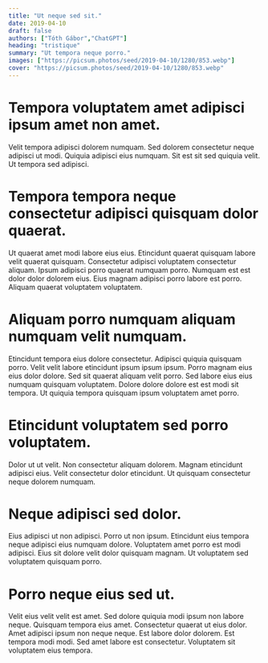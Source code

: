 ```yaml
---
title: "Ut neque sed sit."
date: 2019-04-10
draft: false 
authors: ["Tóth Gábor","ChatGPT"]
heading: "tristique"
summary: "Ut tempora neque porro."
images: ["https://picsum.photos/seed/2019-04-10/1280/853.webp"]
cover: "https://picsum.photos/seed/2019-04-10/1280/853.webp"
---
```

# Tempora voluptatem amet adipisci ipsum amet non amet.        
Velit tempora adipisci dolorem numquam. Sed dolorem consectetur neque adipisci ut modi. Quiquia adipisci eius numquam. Sit est sit sed quiquia velit. Ut tempora sed adipisci.
[](https://picsum.photos/seed/4402/1280/853.webp")
# Tempora tempora neque consectetur adipisci quisquam dolor quaerat.        
Ut quaerat amet modi labore eius eius. Etincidunt quaerat quisquam labore velit quaerat quisquam. Consectetur adipisci voluptatem consectetur aliquam. Ipsum adipisci porro quaerat numquam porro. Numquam est est dolor dolor dolorem eius. Eius magnam adipisci porro labore est porro. Aliquam quaerat voluptatem voluptatem.
[](https://picsum.photos/seed/4412/1280/853.webp")
# Aliquam porro numquam aliquam numquam velit numquam.        
Etincidunt tempora eius dolore consectetur. Adipisci quiquia quisquam porro. Velit velit labore etincidunt ipsum ipsum ipsum. Porro magnam eius eius dolor dolore. Sed sit quaerat aliquam velit porro. Sed labore eius eius numquam quisquam voluptatem. Dolore dolore dolore est est modi sit tempora. Ut quiquia tempora quisquam ipsum voluptatem amet porro.
[](https://picsum.photos/seed/4422/1280/853.webp")
# Etincidunt voluptatem sed porro voluptatem.        
Dolor ut ut velit. Non consectetur aliquam dolorem. Magnam etincidunt adipisci eius. Velit consectetur dolor etincidunt. Ut quisquam consectetur neque dolorem numquam.
[](https://picsum.photos/seed/4432/1280/853.webp")
# Neque adipisci sed dolor.        
Eius adipisci ut non adipisci. Porro ut non ipsum. Etincidunt eius tempora neque adipisci eius numquam dolore. Voluptatem amet porro est modi adipisci. Eius sit dolore velit dolor quisquam magnam. Ut voluptatem sed voluptatem quisquam porro.
[](https://picsum.photos/seed/4442/1280/853.webp")
# Porro neque eius sed ut.        
Velit eius velit velit est amet. Sed dolore quiquia modi ipsum non labore neque. Quisquam tempora eius amet. Consectetur quaerat ut eius dolor. Amet adipisci ipsum non neque neque. Est labore dolor dolorem. Est tempora modi modi. Sed amet labore est consectetur. Voluptatem sit voluptatem eius tempora.
[](https://picsum.photos/seed/4452/1280/853.webp")


